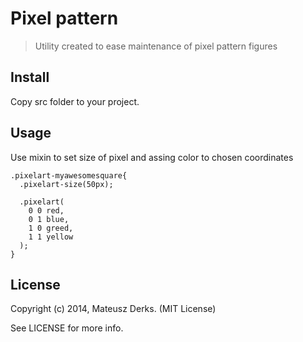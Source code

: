 # Pixel pattern

> Utility created to ease maintenance of pixel pattern figures

## Install

Copy src folder to your project.

## Usage

Use mixin to set size of pixel and assing color to chosen coordinates

```less
.pixelart-myawesomesquare{
  .pixelart-size(50px);

  .pixelart(
    0 0 red, 
    0 1 blue, 
    1 0 greed, 
    1 1 yellow
  );
}
```

## License

Copyright (c) 2014, Mateusz Derks. (MIT License)

See LICENSE for more info.

